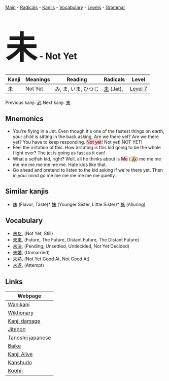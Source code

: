 <style> bigfont {font-size: 100px}</style>
[Main](../index.md) -
[Radicals](../radicals.md) -
[Kanjis](../kanjis.md) -
[Vocabulary](../vocabulary.md) -
[Levels](../levels.md) -
[Grammar](../grammar.md)
# <bigfont> 未</bigfont> - Not Yet 

| Kanji | Meanings | Reading | Radicals | Level |
| --- | --- | --- | --- | --- |
| 未 | Not Yet | み, ま, いま, ひつじ | [未](../radicals/未.md) (Jet),  | [Level 7](../levels/wk_level7.md) |

Previous kanji: [必](必.md) Next kanji: [末](末.md) 

## Mnemonics
 * You're flying in a Jet. Even though it's one of the fastest things on earth, your child is sitting in the back asking, Are we there yet? Are we there yet? You have to keep responding. <span style="background-color:#ffcccb"> Not yet</span>! Not yet! NOT YET!
* Feel the irritation of this. How irritating is this kid going to be the whole flight over? The jet is going as fast as it can!
* What a selfish kid, right? Well, all he thinks about is <span style="background-color:#ffcccb"> Me</span> (<span style="background-color:#fed8b1"> [み](https://jisho.org/search/み)</span>) me me me me me me me me me me. Hate kids like that.
* Go ahead and pretend to listen to the kid asking if we're there yet. Then in your mind go me me me me me me me quietly.


## Similar kanjis
 * [味](味.md) (Flavor, Taste)* [妹](妹.md) (Younger Sister, Little Sister)* [魅](魅.md) (Alluring)


## Vocabulary
 * [未だ](../vocabulary/未.md), (Not Yet, Still)
* [未来](../vocabulary/未.md), (Future, The Future, Distant Future, The Distant Future)
* [未決](../vocabulary/未.md), (Pending, Unsettled, Undecided, Not Yet Decided)
* [未婚](../vocabulary/未.md), (Unmarried)
* [未熟](../vocabulary/未.md), (Not Yet Good At, Not Good At)
* [未遂](../vocabulary/未.md), (Attempt)



## Links 

| Webpage |
| --- |
| [Wanikani          ](https://www.wanikani.com/kanji/未) |
| [Wiktionary        ](https://en.wiktionary.org/wiki/未) |
| [Kanji damage      ](http://www.kanjidamage.com/kanji/search?utf8=✓&q=未) |
| [Jitenon           ](https://jitenon.com/kanji/未) |
| [Tanoshii japanese ](https://www.tanoshiijapanese.com/dictionary/kanji.cfm?k=未) |
| [Baike             ](https://baike.baidu.com/item/未) |
| [Kanji Alive       ](https://app.kanjialive.com/未) |
| [Kanshudo          ](https://www.kanshudo.com/searchmn?q=未) |
| [Koohii            ](https://kanji.koohii.com/study/kanji/未) |
